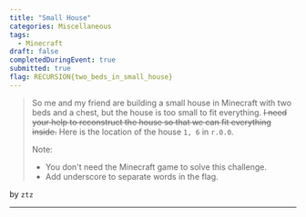 ```yaml
---
title: "Small House"
categories: Miscellaneous
tags: 
  - Minecraft
draft: false
completedDuringEvent: true
submitted: true
flag: RECURSION{two_beds_in_small_house}
---
```

> So me and my friend are building a small house in Minecraft with two beds and a chest, but the house is too small to fit everything. ~~I need your help to reconstruct the house so that we can fit everything inside.~~ Here is the location of the house `1, 6` in `r.0.0`.
>
> Note:
> - You don't need the Minecraft game to solve this challenge.
> - Add underscore to separate words in the flag.

by `ztz`

---


